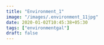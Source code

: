 ```yaml
---
title: "Environment_1"
image: "/images/.environment_11jpg"
date: 2020-01-02T10:45:38+05:30
tags: ["environmentgal"]
draft: false
---
```


